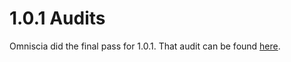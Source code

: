 # 1.0.1 Audits

Omniscia did the final pass for 1.0.1. That audit can be found [here](https://omniscia.io/hot-cross-cross-pool/).
